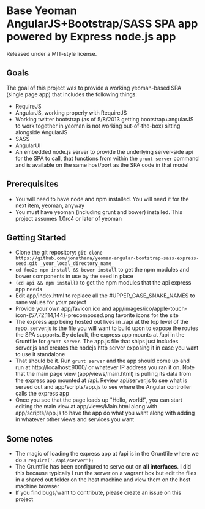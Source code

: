 # Base Yeoman AngularJS+Bootstrap/SASS SPA app powered by Express node.js app

Released under a MIT-style license.

## Goals

The goal of this project was to provide a working yeoman-based SPA (single page app) that includes the following things:

* RequireJS
* AngularJS, working properly with RequireJS
* Working twitter bootstrap (as of 5/8/2013 getting bootstrap+angularJS to work together in yeoman is not working out-of-the-box) sitting alongside AngularJS
* SASS
* AngularUI
* An embedded node.js server to provide the underlying server-side api for the SPA to call, that functions from within the `grunt server` command and is available on the same host/port as the SPA code in that model

## Prerequisites

* You will need to have node and npm installed.  You will need it for the next item, yeoman, anyway
* You must have yeoman (including grunt and bower) installed.  This project assumes 1.0rc4 or later of yeoman

## Getting Started

* Clone the git repository: `git clone https://github.com/jonathana/yeoman-angular-bootstrap-sass-express-seed.git _your_local_directory_name_`
* `cd foo2; npm install && bower install` to get the npm modules and bower components in use by the seed in place
* `(cd api && npm install)` to get the npm modules that the api express app needs
* Edit app/index.html to replace all the #UPPER_CASE_SNAKE_NAMES to sane values for _your_ project
* Provide your own app/favicon.ico and app/images/ico/apple-touch-icon-{57,72,114,144}-precomposed.png favorite icons for the site
* The express app being hosted out lives in ./api at the top level of the repo.  server.js is the file you will want to
build upon to expose the routes the SPA supports.  By default, the express app mounts at /api in the Gruntfile for `grunt server`.  The app.js file that ships just includes server.js and creates the nodejs http server exposing it in case you want to use it standalone
* That should be it.  Run `grunt server` and the app should come up and run at http://localhost:9000/ or whatever IP address you ran it on.  Note that the main page view (app/views/main.html) is pulling its data from the express app mounted at /api.  Review api/server.js to see what is served out and app/scripts/app.js to see where the Angular controller calls the express app
* Once you see that the page loads up "Hello, world!", you can start editing the main view at app/views/Main.html along with app/scripts/app.js to have the app do what you want along with adding in whatever other views and services you want

## Some notes

* The magic of loading the express app at /api is in the Gruntfile where we do a `require('./api/server');`
* The Gruntfile has been configured to serve out on **all interfaces**.  I did this because typically I run the server on a vagrant box but edit the files in a shared out folder on the host machine and view them on the host machine browser
* If you find bugs/want to contribute, please create an issue on this project
